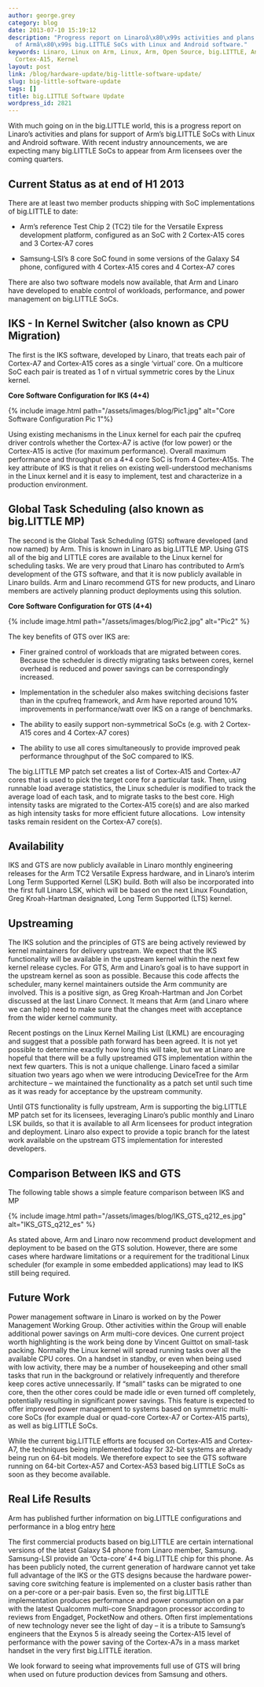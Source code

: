 ```yaml
---
author: george.grey
category: blog
date: 2013-07-10 15:19:12
description: "Progress report on Linaroâ\x80\x99s activities and plans for support
  of Armâ\x80\x99s big.LITTLE SoCs with Linux and Android software."
keywords: Linaro, Linux on Arm, Linux, Arm, Open Source, big.LITTLE, Android, Cortex-A7,
  Cortex-A15, Kernel
layout: post
link: /blog/hardware-update/big-little-software-update/
slug: big-little-software-update
tags: []
title: big.LITTLE Software Update
wordpress_id: 2821
---
```


With much going on in the big.LITTLE world, this is a progress report on Linaro’s activities and plans for support of Arm’s big.LITTLE SoCs with Linux and Android software. With recent industry announcements, we are expecting many big.LITTLE SoCs to appear from Arm licensees over the coming quarters.

## Current Status as at end of H1 2013

There are at least two member products shipping with SoC implementations of big.LITTLE to date:

- Arm’s reference Test Chip 2 (TC2) tile for the Versatile Express development platform, configured as an SoC with 2 Cortex-A15 cores and 3 Cortex-A7 cores

- Samsung-LSI’s 8 core SoC found in some versions of the Galaxy S4 phone, configured with 4 Cortex-A15 cores and 4 Cortex-A7 cores

There are also two software models now available, that Arm and Linaro have developed to enable control of workloads, performance, and power management on big.LITTLE SoCs.

## IKS - In Kernel Switcher (also known as CPU Migration)

The first is the IKS software, developed by Linaro, that treats each pair of Cortex-A7 and Cortex-A15 cores as a single ‘virtual’ core. On a multicore SoC each pair is treated as 1 of n virtual symmetric cores by the Linux kernel.

**Core Software Configuration for IKS (4+4)**

{% include image.html path="/assets/images/blog/Pic1.jpg" alt="Core Software Configuration Pic 1"%}

Using existing mechanisms in the Linux kernel for each pair the cpufreq driver controls whether the Cortex-A7 is active (for low power) or the Cortex-A15 is active (for maximum performance). Overall maximum performance and throughput on a 4+4 core SoC is from 4 Cortex-A15s. The key attribute of IKS is that it relies on existing well-understood mechanisms in the Linux kernel and it is easy to implement, test and characterize in a production environment.

## Global Task Scheduling (also known as big.LITTLE MP)

The second is the Global Task Scheduling (GTS) software developed (and now named) by Arm. This is known in Linaro as big.LITTLE MP. Using GTS all of the big and LITTLE cores are available to the Linux kernel for scheduling tasks. We are very proud that Linaro has contributed to Arm’s development of the GTS software, and that it is now publicly available in Linaro builds. Arm and Linaro recommend GTS for new products, and Linaro members are actively planning product deployments using this solution.

**Core Software Configuration for GTS (4+4)**

{% include image.html path="/assets/images/blog/Pic2.jpg" alt="Pic2" %}

The key benefits of GTS over IKS are:

- Finer grained control of workloads that are migrated between cores. Because the scheduler is directly migrating tasks between cores, kernel overhead is reduced and power savings can be correspondingly increased.

- Implementation in the scheduler also makes switching decisions faster than in the cpufreq framework, and Arm have reported around 10% improvements in performance/watt over IKS on a range of benchmarks.

- The ability to easily support non-symmetrical SoCs (e.g. with 2 Cortex-A15 cores and 4 Cortex-A7 cores)

- The ability to use all cores simultaneously to provide improved peak performance throughput of the SoC compared to IKS.

The big.LITTLE MP patch set creates a list of Cortex-A15 and Cortex-A7 cores that is used to pick the target core for a particular task. Then, using runnable load average statistics, the Linux scheduler is modified to track the average load of each task, and to migrate tasks to the best core. High intensity tasks are migrated to the Cortex-A15 core(s) and are also marked as high intensity tasks for more efficient future allocations.  Low intensity tasks remain resident on the Cortex-A7 core(s).

## Availability

IKS and GTS are now publicly available in Linaro monthly engineering releases for the Arm TC2 Versatile Express hardware, and in Linaro’s interim Long Term Supported Kernel (LSK) build. Both will also be incorporated into the first full Linaro LSK, which will be based on the next Linux Foundation, Greg Kroah-Hartman designated, Long Term Supported (LTS) kernel.

## Upstreaming

The IKS solution and the principles of GTS are being actively reviewed by kernel maintainers for delivery upstream. We expect that the IKS functionality will be available in the upstream kernel within the next few kernel release cycles. For GTS, Arm and Linaro’s goal is to have support in the upstream kernel as soon as possible. Because this code affects the scheduler, many kernel maintainers outside the Arm community are involved. This is a positive sign, as Greg Kroah-Hartman and Jon Corbet discussed at the last Linaro Connect. It means that Arm (and Linaro where we can help) need to make sure that the changes meet with acceptance from the wider kernel community.

Recent postings on the Linux Kernel Mailing List (LKML) are encouraging and suggest that a possible path forward has been agreed. It is not yet possible to determine exactly how long this will take, but we at Linaro are hopeful that there will be a fully upstreamed GTS implementation within the next few quarters. This is not a unique challenge. Linaro faced a similar situation two years ago when we were introducing DeviceTree for the Arm architecture – we maintained the functionality as a patch set until such time as it was ready for acceptance by the upstream community.

Until GTS functionality is fully upstream, Arm is supporting the big.LITTLE MP patch set for its licensees, leveraging Linaro’s public monthly and Linaro LSK builds, so that it is available to all Arm licensees for product integration and deployment. Linaro also expect to provide a topic branch for the latest work available on the upstream GTS implementation for interested developers.

## Comparison Between IKS and GTS

The following table shows a simple feature comparison between IKS and MP

{% include image.html path="/assets/images/blog/IKS_GTS_q212_es.jpg" alt="IKS_GTS_q212_es" %}

As stated above, Arm and Linaro now recommend product development and deployment to be based on the GTS solution. However, there are some cases where hardware limitations or a requirement for the traditional Linux scheduler (for example in some embedded applications) may lead to IKS still being required.

## Future Work

Power management software in Linaro is worked on by the Power Management Working Group. Other activities within the Group will enable additional power savings on Arm multi-core devices. One current project worth highlighting is the work being done by Vincent Guittot on small-task packing. Normally the Linux kernel will spread running tasks over all the available CPU cores. On a handset in standby, or even when being used with low activity, there may be a number of housekeeping and other small tasks that run in the background or relatively infrequently and therefore keep cores active unnecessarily. If “small” tasks can be migrated to one core, then the other cores could be made idle or even turned off completely, potentially resulting in significant power savings. This feature is expected to offer improved power management to systems based on symmetric multi-core SoCs (for example dual or quad-core Cortex-A7 or Cortex-A15 parts), as well as big.LITTLE SoCs.

While the current big.LITTLE efforts are focused on Cortex-A15 and Cortex-A7, the techniques being implemented today for 32-bit systems are already being run on 64-bit models. We therefore expect to see the GTS software running on 64-bit Cortex-A57 and Cortex-A53 based big.LITTLE SoCs as soon as they become available.

## Real Life Results

Arm has published further information on big.LITTLE configurations and performance in a blog entry [here](http://blogs.arm.com/soc-design/1009-ten-things-to-know-about-biglittle)

The first commercial products based on big.LITTLE are certain international versions of the latest Galaxy S4 phone from Linaro member, Samsung. Samsung-LSI provide an ‘Octa-core’ 4+4 big.LITTLE chip for this phone. As has been publicly noted, the current generation of hardware cannot yet take full advantage of the IKS or the GTS designs because the hardware power-saving core switching feature is implemented on a cluster basis rather than on a per-core or a per-pair basis. Even so, the first big.LITTLE implementation produces performance and power consumption on a par with the latest Qualcomm multi-core Snapdragon processor according to reviews from Engadget, PocketNow and others. Often first implementations of new technology never see the light of day – it is a tribute to Samsung’s engineers that the Exynos 5 is already seeing the Cortex-A15 level of performance with the power saving of the Cortex-A7s in a mass market handset in the very first big.LITTLE iteration.

We look forward to seeing what improvements full use of GTS will bring when used on future production devices from Samsung and others.
